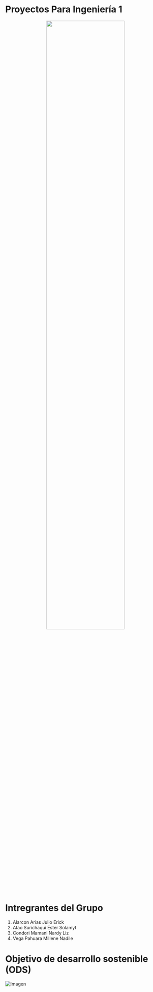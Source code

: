# Proyectos Para Ingeniería 1

<p align="center">
  <img src="https://github.com/JefHuiza/Fundamentos-de-Dise-o/assets/156036185/d3c66dfb-5faa-419b-bf1b-d897ea110ce7" width="70%">
</p>

# Intregrantes del Grupo

1. Alarcon Arias Julio Erick
2. Atao Surichaqui Ester Solamyt
3. Condori Mamani Nardy Liz
4. Vega Pahuara Millene Nadile

# Objetivo de desarrollo sostenible (ODS) 
![Imagen](https://www.isglobal.org/documents/10179/6939518/sdg+13+grande+es.jpg/cba42d02-4e25-4cc3-b045-a4f1a9f0ed40?t=1539694658000)
